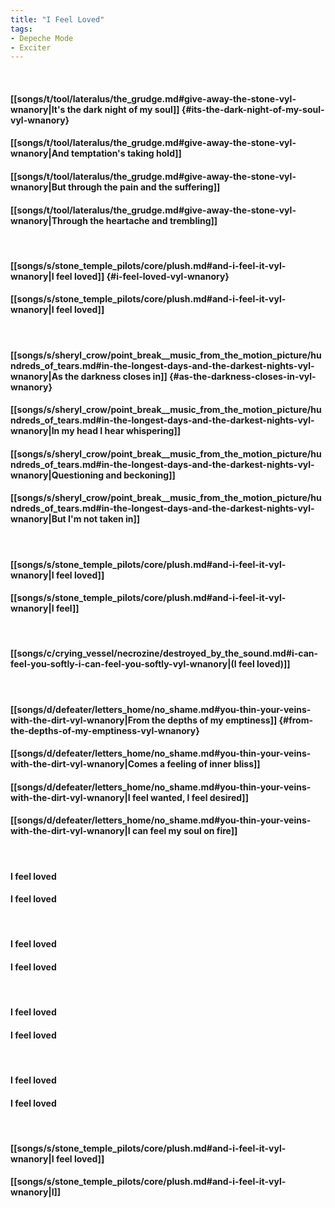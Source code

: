 ```yaml
---
title: "I Feel Loved"
tags:
- Depeche Mode
- Exciter
---
```

&nbsp;
#### [[songs/t/tool/lateralus/the_grudge.md#give-away-the-stone-vyl-wnanory|It's the dark night of my soul]] {#its-the-dark-night-of-my-soul-vyl-wnanory}
#### [[songs/t/tool/lateralus/the_grudge.md#give-away-the-stone-vyl-wnanory|And temptation's taking hold]]
#### [[songs/t/tool/lateralus/the_grudge.md#give-away-the-stone-vyl-wnanory|But through the pain and the suffering]]
#### [[songs/t/tool/lateralus/the_grudge.md#give-away-the-stone-vyl-wnanory|Through the heartache and trembling]]
&nbsp;
#### [[songs/s/stone_temple_pilots/core/plush.md#and-i-feel-it-vyl-wnanory|I feel loved]] {#i-feel-loved-vyl-wnanory}
#### [[songs/s/stone_temple_pilots/core/plush.md#and-i-feel-it-vyl-wnanory|I feel loved]]
&nbsp;
#### [[songs/s/sheryl_crow/point_break__music_from_the_motion_picture/hundreds_of_tears.md#in-the-longest-days-and-the-darkest-nights-vyl-wnanory|As the darkness closes in]] {#as-the-darkness-closes-in-vyl-wnanory}
#### [[songs/s/sheryl_crow/point_break__music_from_the_motion_picture/hundreds_of_tears.md#in-the-longest-days-and-the-darkest-nights-vyl-wnanory|In my head I hear whispering]]
#### [[songs/s/sheryl_crow/point_break__music_from_the_motion_picture/hundreds_of_tears.md#in-the-longest-days-and-the-darkest-nights-vyl-wnanory|Questioning and beckoning]]
#### [[songs/s/sheryl_crow/point_break__music_from_the_motion_picture/hundreds_of_tears.md#in-the-longest-days-and-the-darkest-nights-vyl-wnanory|But I'm not taken in]]
&nbsp;
#### [[songs/s/stone_temple_pilots/core/plush.md#and-i-feel-it-vyl-wnanory|I feel loved]]
#### [[songs/s/stone_temple_pilots/core/plush.md#and-i-feel-it-vyl-wnanory|I feel]]
&nbsp;
#### [[songs/c/crying_vessel/necrozine/destroyed_by_the_sound.md#i-can-feel-you-softly-i-can-feel-you-softly-vyl-wnanory|(I feel loved)]]
&nbsp;
#### [[songs/d/defeater/letters_home/no_shame.md#you-thin-your-veins-with-the-dirt-vyl-wnanory|From the depths of my emptiness]] {#from-the-depths-of-my-emptiness-vyl-wnanory}
#### [[songs/d/defeater/letters_home/no_shame.md#you-thin-your-veins-with-the-dirt-vyl-wnanory|Comes a feeling of inner bliss]]
#### [[songs/d/defeater/letters_home/no_shame.md#you-thin-your-veins-with-the-dirt-vyl-wnanory|I feel wanted, I feel desired]]
#### [[songs/d/defeater/letters_home/no_shame.md#you-thin-your-veins-with-the-dirt-vyl-wnanory|I can feel my soul on fire]]
&nbsp;
#### I feel loved
#### I feel loved
&nbsp;
#### I feel loved
#### I feel loved
&nbsp;
#### I feel loved
#### I feel loved
&nbsp;
#### I feel loved
#### I feel loved
&nbsp;
#### [[songs/s/stone_temple_pilots/core/plush.md#and-i-feel-it-vyl-wnanory|I feel loved]]
#### [[songs/s/stone_temple_pilots/core/plush.md#and-i-feel-it-vyl-wnanory|I]]
